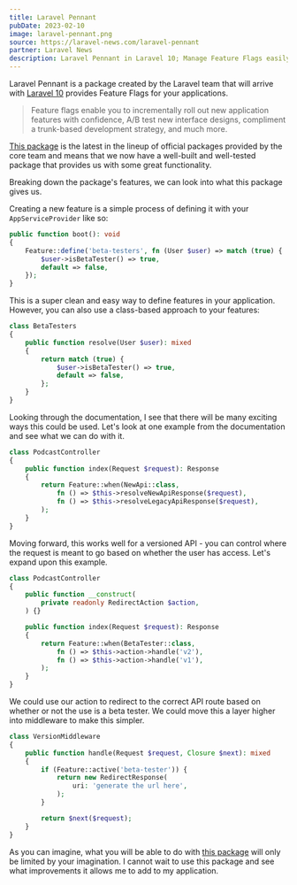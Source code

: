 ```yaml
---
title: Laravel Pennant
pubDate: 2023-02-10
image: laravel-pennant.png
source: https://laravel-news.com/laravel-pennant
partner: Laravel News
description: Laravel Pennant in Laravel 10; Manage Feature Flags easily. Perfect for A/B testing, incremental rollouts, and more.
---
```


Laravel Pennant is a package created by the Laravel team that will arrive with [Laravel 10](https://laravel-news.com/laravel-10) provides Feature Flags for your applications. 

> Feature flags enable you to incrementally roll out new application features with confidence, A/B test new interface designs, compliment a trunk-based development strategy, and much more.

[This package](https://laravel.com/docs/10.x/pennant) is the latest in the lineup of official packages provided by the core team and means that we now have a well-built and well-tested package that provides us with some great functionality.

Breaking down the package's features, we can look into what this package gives us.

Creating a new feature is a simple process of defining it with your `AppServiceProvider` like so:

```php
public function boot(): void
{
    Feature::define('beta-testers', fn (User $user) => match (true) {
        $user->isBetaTester() => true,
        default => false,
    });
}
```

This is a super clean and easy way to define features in your application. However, you can also use a class-based approach to your features:

```php
class BetaTesters
{
    public function resolve(User $user): mixed
    {
        return match (true) {
            $user->isBetaTester() => true,
            default => false,
        };
    }
}
```

Looking through the documentation, I see that there will be many exciting ways this could be used. Let's look at one example from the documentation and see what we can do with it.

```php
class PodcastController
{
    public function index(Request $request): Response
    {
        return Feature::when(NewApi::class,
            fn () => $this->resolveNewApiResponse($request),
            fn () => $this->resolveLegacyApiResponse($request),
        );
    }
} 
```

Moving forward, this works well for a versioned API - you can control where the request is meant to go based on whether the user has access. Let's expand upon this example.

```php
class PodcastController
{
    public function __construct(
        private readonly RedirectAction $action,
    ) {}

    public function index(Request $request): Response
    {
        return Feature::when(BetaTester::class,
            fn () => $this->action->handle('v2'),
            fn () => $this->action->handle('v1'),
        );
    }
}
```

We could use our action to redirect to the correct API route based on whether or not the use is a beta tester. We could move this a layer higher into middleware to make this simpler.

```php
class VersionMiddleware
{
    public function handle(Request $request, Closure $next): mixed
    {
        if (Feature::active('beta-tester')) {
            return new RedirectResponse(
                uri: 'generate the url here',
            );
        }

        return $next($request);
    }
}
```

As you can imagine, what you will be able to do with [this package](https://laravel.com/docs/10.x/pennant) will only be limited by your imagination. I cannot wait to use this package and see what improvements it allows me to add to my application.
